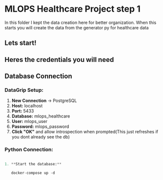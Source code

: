 # MLOPS Healthcare Project step 1

In this folder I kept the data creation here for better organization.
When this starts you will create the data from the generator py for healthcare data

## Lets start!

## Heres the credentials you will need
## Database Connection



### DataGrip Setup:
1. **New Connection** → PostgreSQL
2. **Host:** localhost
3. **Port:** 5433  
4. **Database:** mlops_healthcare
5. **User:** mlops_user
6. **Password:** mlops_password
7. **Click "OK"** and allow introspection when prompted(This just refreshes if you dont already see the db)

### Python Connection:
```python

1. **Start the database:**

   docker-compose up -d